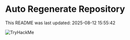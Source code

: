 # Auto Regenerate Repository

This README was last updated: 2025-08-12 15:55:42

 ![TryHackMe](https://tryhackme.com/badge/533634)